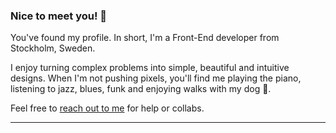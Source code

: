 ### Nice to meet you! 👋

You've found my profile. In short, I'm a Front-End developer from Stockholm, Sweden.

I enjoy turning complex problems into simple, beautiful and intuitive designs. When I'm not pushing pixels, you'll find me playing the piano, listening to jazz, blues, funk and enjoying walks with my dog :dog:.

Feel free to <a href="mailto:peter.hochman.dev@gmail.com?">reach out to me</a> for help or collabs.

<hr />
